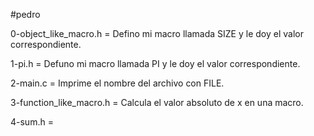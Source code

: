 #pedro

0-object_like_macro.h = Defino mi macro llamada SIZE  y le doy el valor correspondiente.

1-pi.h =  Defuno mi macro llamada PI y le doy el valor correspondiente.

2-main.c = Imprime el nombre del archivo con FILE.

3-function_like_macro.h = Calcula el valor absoluto de x en una macro.

4-sum.h = 